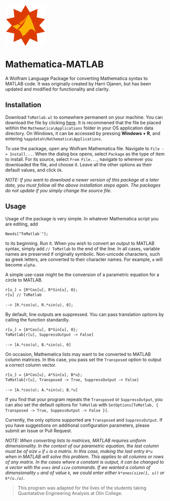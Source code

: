 <img src="/tomatlab.svg" width="128">

# Mathematica-MATLAB
A Wolfram Language Package for converting Mathematica syntax to MATLAB code. It was originally created by Harri Ojanen, but has been updated and modified for functionality and clarity.

## Installation
Download `ToMatlab.wl` to somewhere permanent on your machine. You can download the file by clicking <a href="https://raw.githubusercontent.com/thearchitector/Mathematica-MATLAB/master/ToMatlab.wl" download>here</a>. It is recommened that the file be placed witihin the `Mathematica\Applications` folder in your OS application data directory. On Windows, it can be accessed by pressing **Windows + R**, and entering `%appdata%\Mathematica\Applications`.

To use the package, open any Wolfram Mathematica file. Navigate to `File -> Install...`. When the dialog box opens, select `Package` as the type of item to install. For its source, select `From File...`, navigate to wherever you downloaded the file, and choose it. Leave all the other options as their default values, and click `Ok`.

_NOTE: If you want to download a newer version of this package at a later date, you must follow all the above installation steps again. The packages do not update if you simply change the source file._

## Usage
Usage of the package is very simple. In whatever Mathematica script you are editing, add

```
Needs["ToMatlab`"];
```

to its beginning. Run it. When you wish to convert an output to MATLAB syntax, simply add `// ToMatlab` to the end of the line. In all cases, variable names are preserved if originally symbolic. Non-unicode characters, such as greek letters, are converted to their character names. For example, `α` will become `alpha`.

A simple use-case might be the conversion of a parametric equation for a circle to MATLAB.

```
r[u_] = {R*Cos[u], R*Sin[u], 0};
r[u] // ToMatlab

--> [R.*cos(u), R.*sin(u), 0];
```

By default, line outputs are suppressed. You can pass translation options by calling the function standardly.

```
r[u_] = {A*Cos[u], B*Sin[u], 0};
ToMatlab[r[u], SuppressOutput -> False]

--> [A.*cos(u), B.*sin(u), 0]
```

On occasion, Mathematica lists may want to be converted to MATLAB column matrices. In this case, you pass set the `Transposed` option to output a correct column vector.

```
r[u_] = {A*Cos[u], A*Sin[u], B*u};
ToMatlab[r[u], Transposed -> True, SuppressOutput -> False]

--> [A.*cos(u); A.*sin(u); B.*u]
```

If you find that your program repeats the `Transposed` or `SuppressOutput`, you can also set the default options for `ToMatlab` with `SetOptions[ToMatlab, { Transposed -> True, SuppessOutput -> False }]`.

Currently, the only options supported are `Transposed` and `SuppressOutput`. If you have suggestions on additional configuration parameters, please submit an Issue or Pull Request.

_NOTE: When converting lists to matrices, MATLAB requires uniform dimensionality. In the context of our parametric equation, the last column must be of size `u` if `u` is a matrix. In this case, making the last entry `0*u` when in MATLAB will solve this problem. This applies to all columns or rows of any matrix. In the cases where a constant is output, it can be changed to a vector with the `ones` and `size` commands. If we wanted a column of dimensionality `u` and of value `k`, we could enter either `k*ones(size(1, u))` or `k*(u./u)`._

> This program was adapted for the lives of the students taking Quantatative Engineering Analysis at Olin College.